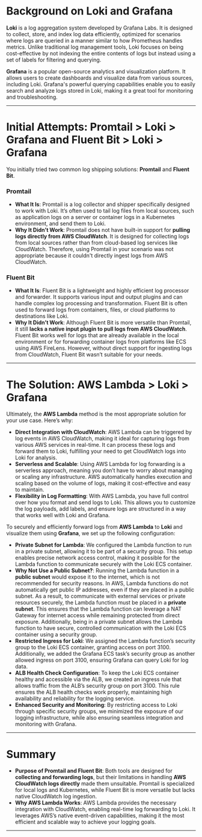 # Background on Loki and Grafana

**Loki** is a log aggregation system developed by Grafana Labs. It is designed to collect, store, and index log data efficiently, optimized for scenarios where logs are queried in a manner similar to how Prometheus handles metrics. Unlike traditional log management tools, Loki focuses on being cost-effective by not indexing the entire contents of logs but instead using a set of labels for filtering and querying.

**Grafana** is a popular open-source analytics and visualization platform. It allows users to create dashboards and visualize data from various sources, including Loki. Grafana's powerful querying capabilities enable you to easily search and analyze logs stored in Loki, making it a great tool for monitoring and troubleshooting.

---

# Initial Attempts: Promtail > Loki > Grafana and Fluent Bit > Loki > Grafana

You initially tried two common log shipping solutions: **Promtail** and **Fluent Bit**.

### Promtail

- **What It Is**: Promtail is a log collector and shipper specifically designed to work with Loki. It’s often used to tail log files from local sources, such as application logs on a server or container logs in a Kubernetes environment, and send them to Loki.
- **Why It Didn’t Work**: Promtail does not have built-in support for **pulling logs directly from AWS CloudWatch**. It is designed for collecting logs from local sources rather than from cloud-based log services like CloudWatch. Therefore, using Promtail in your scenario was not appropriate because it couldn't directly ingest logs from AWS CloudWatch.

### Fluent Bit

- **What It Is**: Fluent Bit is a lightweight and highly efficient log processor and forwarder. It supports various input and output plugins and can handle complex log processing and transformation. Fluent Bit is often used to forward logs from containers, files, or cloud platforms to destinations like Loki.
- **Why It Didn’t Work**: Although Fluent Bit is more versatile than Promtail, it still **lacks a native input plugin to pull logs from AWS CloudWatch**. Fluent Bit works well for logs that are already available in the local environment or for forwarding container logs from platforms like ECS using AWS FireLens. However, without direct support for ingesting logs from CloudWatch, Fluent Bit wasn’t suitable for your needs.

---

# The Solution: AWS Lambda > Loki > Grafana

Ultimately, the **AWS Lambda** method is the most appropriate solution for your use case. Here’s why:

- **Direct Integration with CloudWatch**: AWS Lambda can be triggered by log events in AWS CloudWatch, making it ideal for capturing logs from various AWS services in real-time. It can process these logs and forward them to Loki, fulfilling your need to get CloudWatch logs into Loki for analysis.
- **Serverless and Scalable**: Using AWS Lambda for log forwarding is a serverless approach, meaning you don’t have to worry about managing or scaling any infrastructure. AWS automatically handles execution and scaling based on the volume of logs, making it cost-effective and easy to maintain.
- **Flexibility in Log Formatting**: With AWS Lambda, you have full control over how you format and send logs to Loki. This allows you to customize the log payloads, add labels, and ensure logs are structured in a way that works well with Loki and Grafana.

To securely and efficiently forward logs from **AWS Lambda** to **Loki** and visualize them using **Grafana**, we set up the following configuration:

- **Private Subnet for Lambda**: We configured the Lambda function to run in a private subnet, allowing it to be part of a security group. This setup enables precise network access control, making it possible for the Lambda function to communicate securely with the Loki ECS container.
- **Why Not Use a Public Subnet?**: Running the Lambda function in a **public subnet** would expose it to the internet, which is not recommended for security reasons. In AWS, Lambda functions do not automatically get public IP addresses, even if they are placed in a public subnet. As a result, to communicate with external services or private resources securely, the Lambda function must be placed in a **private subnet**. This ensures that the Lambda function can leverage a NAT Gateway for internet access while remaining protected from direct exposure. Additionally, being in a private subnet allows the Lambda function to have secure, controlled communication with the Loki ECS container using a security group.
- **Restricted Ingress for Loki**: We assigned the Lambda function’s security group to the Loki ECS container, granting access on port 3100. Additionally, we added the Grafana ECS task’s security group as another allowed ingress on port 3100, ensuring Grafana can query Loki for log data.
- **ALB Health Check Configuration**: To keep the Loki ECS container healthy and accessible via the ALB, we created an ingress rule that allows traffic from the ALB’s security group on port 3100. This rule ensures the ALB health checks work properly, maintaining high availability and reliability for the logging service.
- **Enhanced Security and Monitoring**: By restricting access to Loki through specific security groups, we minimized the exposure of our logging infrastructure, while also ensuring seamless integration and monitoring with Grafana.

---

# Summary

- **Purpose of Promtail and Fluent Bit**: Both tools are designed for **collecting and forwarding logs**, but their limitations in handling **AWS CloudWatch logs directly** made them unsuitable. Promtail is specialized for local logs and Kubernetes, while Fluent Bit is more versatile but lacks native CloudWatch log ingestion.
- **Why AWS Lambda Works**: AWS Lambda provides the necessary integration with CloudWatch, enabling real-time log forwarding to Loki. It leverages AWS’s native event-driven capabilities, making it the most efficient and scalable way to achieve your logging goals.

---
